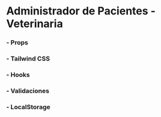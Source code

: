 # Administrador de Pacientes - Veterinaria

### - Props

### - Tailwind CSS

### - Hooks

### - Validaciones

### - LocalStorage
